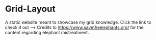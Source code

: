 # Grid-Layout
A static website meant to showcase my grid knowledge.
Click the link to check it out -->
Credits to https://www.savetheelephants.org/ for the content regarding elephant mistreatment.
